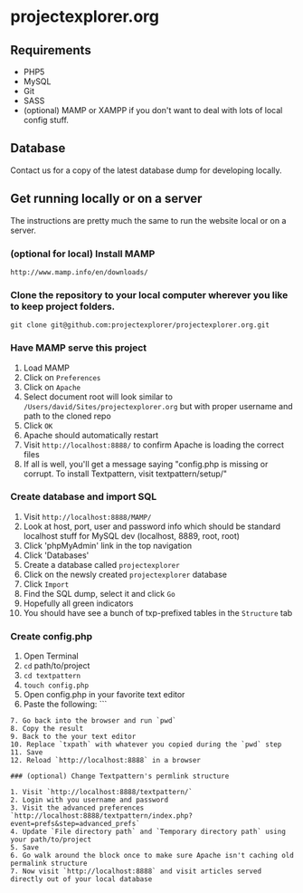 projectexplorer.org
===================

## Requirements

* PHP5
* MySQL
* Git
* SASS
* (optional) MAMP or XAMPP if you don't want to deal with lots of local config stuff.

## Database

Contact us for a copy of the latest database dump for developing locally.

## Get running locally or on a server

The instructions are pretty much the same to run the website local or on a server.

### (optional for local) Install MAMP

`http://www.mamp.info/en/downloads/`

### Clone the repository to your local computer wherever you like to keep project folders.

`git clone git@github.com:projectexplorer/projectexplorer.org.git`

### Have MAMP serve this project

1. Load MAMP
2. Click on `Preferences`
3. Click on `Apache`
4. Select document root will look similar to `/Users/david/Sites/projectexplorer.org` but with proper username and path to the cloned repo
5. Click `OK`
6. Apache should automatically restart
7. Visit `http://localhost:8888/` to confirm Apache is loading the correct files
8. If all is well, you'll get a message saying "config.php is missing or corrupt. To install Textpattern, visit textpattern/setup/"

### Create database and import SQL

1. Visit `http://localhost:8888/MAMP/`
2. Look at host, port, user and password info which should be standard localhost stuff for MySQL dev (localhost, 8889, root, root)
3. Click 'phpMyAdmin' link in the top navigation
4. Click 'Databases'
5. Create a database called `projectexplorer`
6. Click on the newsly created `projectexplorer` database
7. Click `Import`
8. Find the SQL dump, select it and click `Go`
9. Hopefully all green indicators
10. You should have see a bunch of txp-prefixed tables in the `Structure` tab

### Create config.php

1. Open Terminal
2. `cd` path/to/project
3. `cd textpattern`
4. `touch config.php`
5. Open config.php in your favorite text editor
6. Paste the following: ```
<?php
    $txpcfg['db'] = 'projectexplorer';
    $txpcfg['user'] = 'root';
    $txpcfg['pass'] = 'root';
    $txpcfg['host'] = 'localhost';
    $txpcfg['table_prefix'] = '';
    $txpcfg['txpath'] = '/home/path/to/textpattern';
    $txpcfg['dbcharset'] = 'utf8';
?>
```
7. Go back into the browser and run `pwd`
8. Copy the result
9. Back to the your text editor
10. Replace `txpath` with whatever you copied during the `pwd` step
11. Save
12. Reload `http://localhost:8888` in a browser

### (optional) Change Textpattern's permlink structure

1. Visit `http://localhost:8888/textpattern/`
2. Login with you username and password
3. Visit the advanced preferences `http://localhost:8888/textpattern/index.php?event=prefs&step=advanced_prefs`
4. Update `File directory path` and `Temporary directory path` using your path/to/project
5. Save
6. Go walk around the block once to make sure Apache isn't caching old permalink structure
7. Now visit `http://localhost:8888` and visit articles served directly out of your local database